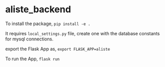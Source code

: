 # aliste_backend

To install the package,
`pip install -e .`

It requires `local_settings.py` file, create one with the database constants for mysql connections.

export the Flask App as,
`export FLASK_APP=aliste`

To run the App,
`flask run`

